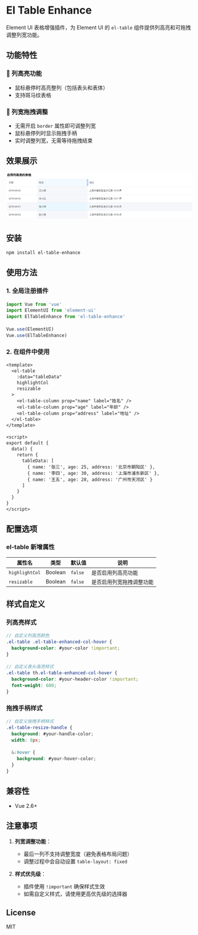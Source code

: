 # El Table Enhance

Element UI 表格增强插件，为 Element UI 的 `el-table` 组件提供列高亮和可拖拽调整列宽功能。

## 功能特性

### 🎯 列高亮功能
- 鼠标悬停时高亮整列（包括表头和表体）
- 支持斑马纹表格 

### 📏 列宽拖拽调整
- 无需开启 `border` 属性即可调整列宽
- 鼠标悬停列时显示拖拽手柄  
- 实时调整列宽，无需等待拖拽结束

## 效果展示

![功能演示](./screens/1.png)

## 安装

```bash
npm install el-table-enhance
```

## 使用方法

### 1. 全局注册插件

```javascript
import Vue from 'vue'
import ElementUI from 'element-ui'
import ElTableEnhance from 'el-table-enhance' 

Vue.use(ElementUI)
Vue.use(ElTableEnhance)
```

### 2. 在组件中使用

```vue
<template>
  <el-table 
    :data="tableData" 
    highlightCol
    resizable
  >
    <el-table-column prop="name" label="姓名" />
    <el-table-column prop="age" label="年龄" />
    <el-table-column prop="address" label="地址" />
  </el-table>
</template>

<script>
export default {
  data() {
    return {
      tableData: [
        { name: '张三', age: 25, address: '北京市朝阳区' },
        { name: '李四', age: 30, address: '上海市浦东新区' },
        { name: '王五', age: 28, address: '广州市天河区' }
      ]
    }
  }
}
</script>
```

## 配置选项

### el-table 新增属性

| 属性名 | 类型 | 默认值 | 说明 |
|--------|------|--------|------|
| `highlightCol` | Boolean | `false` | 是否启用列高亮功能 |
| `resizable` | Boolean | `false` | 是否启用列宽拖拽调整功能 |

## 样式自定义

### 列高亮样式

```scss
// 自定义列高亮颜色
.el-table .el-table-enhanced-col-hover {
  background-color: #your-color !important;
}

// 自定义表头高亮样式
.el-table th.el-table-enhanced-col-hover {
  background-color: #your-header-color !important;
  font-weight: 600;
}
```

### 拖拽手柄样式

```scss
// 自定义拖拽手柄样式
.el-table-resize-handle {
  background: #your-handle-color;
  width: 8px;
  
  &:hover {
    background: #your-hover-color;
  }
}
```

## 兼容性

- Vue 2.6+ 

## 注意事项

1. **列宽调整功能**：
   - 最后一列不支持调整宽度（避免表格布局问题）
   - 调整过程中会自动设置 `table-layout: fixed` 

2. **样式优先级**：
   - 插件使用 `!important` 确保样式生效
   - 如需自定义样式，请使用更高优先级的选择器


## License

MIT